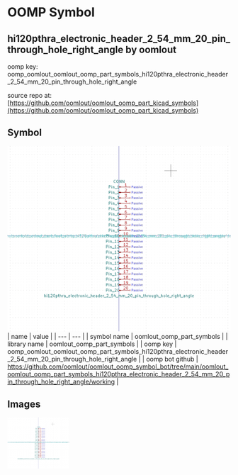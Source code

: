 # OOMP Symbol  
## hi120pthra_electronic_header_2_54_mm_20_pin_through_hole_right_angle  by oomlout  
  
oomp key: oomp_oomlout_oomlout_oomp_part_symbols_hi120pthra_electronic_header_2_54_mm_20_pin_through_hole_right_angle  
  
source repo at: [https://github.com/oomlout/oomlout_oomp_part_kicad_symbols](https://github.com/oomlout/oomlout_oomp_part_kicad_symbols)  
## Symbol  
  
[![working.png](working_600.png)](working.png)  
| name | value | 
| --- | --- | 
| symbol name | oomlout_oomp_part_symbols | 
| library name | oomlout_oomp_part_symbols | 
| oomp key | oomp_oomlout_oomlout_oomp_part_symbols_hi120pthra_electronic_header_2_54_mm_20_pin_through_hole_right_angle | 
| oomp bot github | https://github.com/oomlout/oomlout_oomp_symbol_bot/tree/main/oomlout_oomlout_oomp_part_symbols_hi120pthra_electronic_header_2_54_mm_20_pin_through_hole_right_angle/working | 
## Images  
  
[![working.png](working_140.png)](working.png)  
